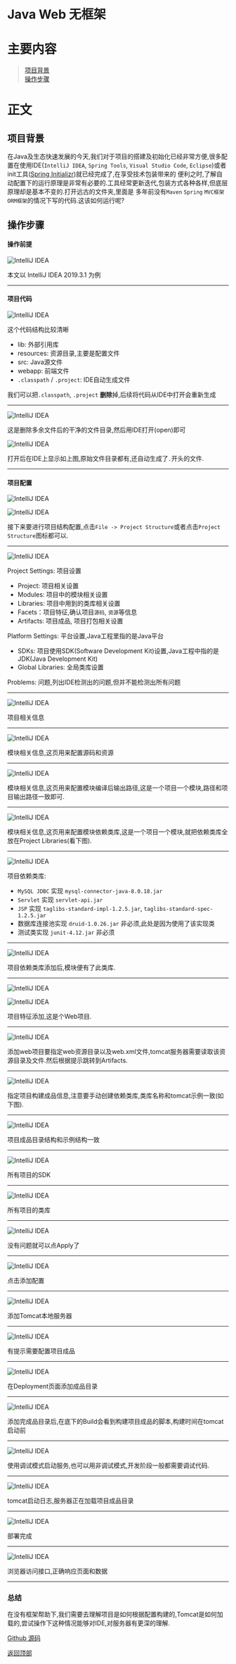 # Java Web 无框架

# 主要内容

> [项目背景](#项目背景)  
> [操作步骤](#操作步骤)

# 正文

## 项目背景

在Java及生态快速发展的今天,我们对于项目的搭建及初始化已经非常方便,很多配置在使用IDE(`IntelliJ IDEA`, `Spring Tools`, 
`Visual Studio Code`, `Eclipse`)或者init工具([Spring Initializr](https://start.spring.io/))就已经完成了,在享受技术包装带来的
便利之时,了解自动配置下的运行原理是非常有必要的.工具经常更新迭代,包装方式各种各样,但底层原理却是基本不变的.打开远古的文件夹,里面是
多年前没有`Maven` `Spring` `MVC框架` `ORM框架`的情况下写的代码.这该如何运行呢?

## 操作步骤

#### 操作前提

![IntelliJ IDEA](0001_java_web/001.png)

本文以 IntelliJ IDEA 2019.3.1 为例

----

#### 项目代码

![IntelliJ IDEA](0001_java_web/002.png)

这个代码结构比较清晰
- lib: 外部引用库
- resources: 资源目录,主要是配置文件
- src: Java源文件
- webapp: 前端文件
- `.classpath` / `.project`: IDE自动生成文件

我们可以把`.classpath`, `.project` **删除**掉,后续将代码从IDE中打开会重新生成

----

![IntelliJ IDEA](0001_java_web/003.png)

这是删除多余文件后的干净的文件目录,然后用IDE打开(open)即可

![IntelliJ IDEA](0001_java_web/004.png)

打开后在IDE上显示如上图,原始文件目录都有,还自动生成了`.`开头的文件.

----

#### 项目配置

![IntelliJ IDEA](0001_java_web/005.png)

![IntelliJ IDEA](0001_java_web/006.png)

接下来要进行项目结构配置,点击`File -> Project Structure`或者点击`Project Structure`图标都可以.

----

![IntelliJ IDEA](0001_java_web/007.png)

Project Settings: 项目设置
- Project: 项目相关设置
- Modules: 项目中的模块相关设置
- Libraries: 项目中用到的类库相关设置
- Facets：项目特征,确认项目`源码`, `资源`等信息
- Artifacts: 项目成品, 项目打包相关设置

Platform Settings: 平台设置,Java工程里指的是Java平台
- SDKs: 项目使用SDK(Software Development Kit)设置,Java工程中指的是JDK(Java Development Kit)
- Global Libraries: 全局类库设置

Problems: 问题,列出IDE检测出的问题,但并不能检测出所有问题

----

![IntelliJ IDEA](0001_java_web/008.png)

项目相关信息

----

![IntelliJ IDEA](0001_java_web/009.png)

模块相关信息,这页用来配置源码和资源

----

![IntelliJ IDEA](0001_java_web/010.png)

模块相关信息,这页用来配置模块编译后输出路径,这是一个项目一个模块,路径和项目输出路径一致即可.

----

![IntelliJ IDEA](0001_java_web/011.png)

模块相关信息,这页用来配置模块依赖类库,这是一个项目一个模块,就把依赖类库全放在Project Libraries(看下图).

----

![IntelliJ IDEA](0001_java_web/012.png)

项目依赖类库:
- `MySQL JDBC` 实现 `mysql-connector-java-8.0.18.jar`
- `Servlet` 实现 `servlet-api.jar`
- `JSP` 实现 `taglibs-standard-impl-1.2.5.jar`, `taglibs-standard-spec-1.2.5.jar`
- 数据库连接池实现 `druid-1.0.26.jar` 非必须,此处是因为使用了该实现类
- 测试类实现 `junit-4.12.jar` 非必须

----

![IntelliJ IDEA](0001_java_web/013.png)

项目依赖类库添加后,模块便有了此类库.

----

![IntelliJ IDEA](0001_java_web/014.png)

![IntelliJ IDEA](0001_java_web/015.png)

项目特征添加,这是个Web项目.

----

![IntelliJ IDEA](0001_java_web/016.png)

添加web项目要指定web资源目录以及web.xml文件,tomcat服务器需要读取该资源目录及文件.然后根据提示跳转到Artifacts.

----

![IntelliJ IDEA](0001_java_web/017.png)

指定项目构建成品信息,注意要手动创建依赖类库,类库名称和tomcat示例一致(如下图).

----

![IntelliJ IDEA](0001_java_web/018.png)

项目成品目录结构和示例结构一致

----

![IntelliJ IDEA](0001_java_web/019.png)

所有项目的SDK

----

![IntelliJ IDEA](0001_java_web/020.png)

所有项目的类库

----

![IntelliJ IDEA](0001_java_web/021.png)

没有问题就可以点Apply了

----

![IntelliJ IDEA](0001_java_web/022.png)

点击添加配置

----

![IntelliJ IDEA](0001_java_web/023.png)

添加Tomcat本地服务器

----

![IntelliJ IDEA](0001_java_web/024.png)

有提示需要配置项目成品

----

![IntelliJ IDEA](0001_java_web/025.png)

在Deployment页面添加成品目录

----

![IntelliJ IDEA](0001_java_web/026.png)

添加完成品目录后,在底下的Build会看到构建项目成品的脚本,构建时间在tomcat启动前

----

![IntelliJ IDEA](0001_java_web/027.png)

使用调试模式启动服务,也可以用非调试模式,开发阶段一般都需要调试代码.

----

![IntelliJ IDEA](0001_java_web/028.png)

tomcat启动日志,服务器正在加载项目成品目录

----

![IntelliJ IDEA](0001_java_web/029.png)

部署完成

----

![IntelliJ IDEA](0001_java_web/030.png)

浏览器访问接口,正确响应页面和数据

----

### 总结

在没有框架帮助下,我们需要去理解项目是如何根据配置构建的,Tomcat是如何加载的,尝试操作下这种情况能够对IDE,对服务器有更深的理解.

[Github 源码](https://github.com/Awaion/tools/tree/master/demo007)

[返回顶部](#主要内容)

